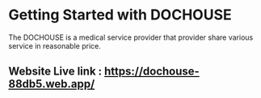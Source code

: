 # Getting Started with DOCHOUSE
The DOCHOUSE is a medical service provider that provider
share various service in reasonable price.


## Website Live link : https://dochouse-88db5.web.app/
## 
